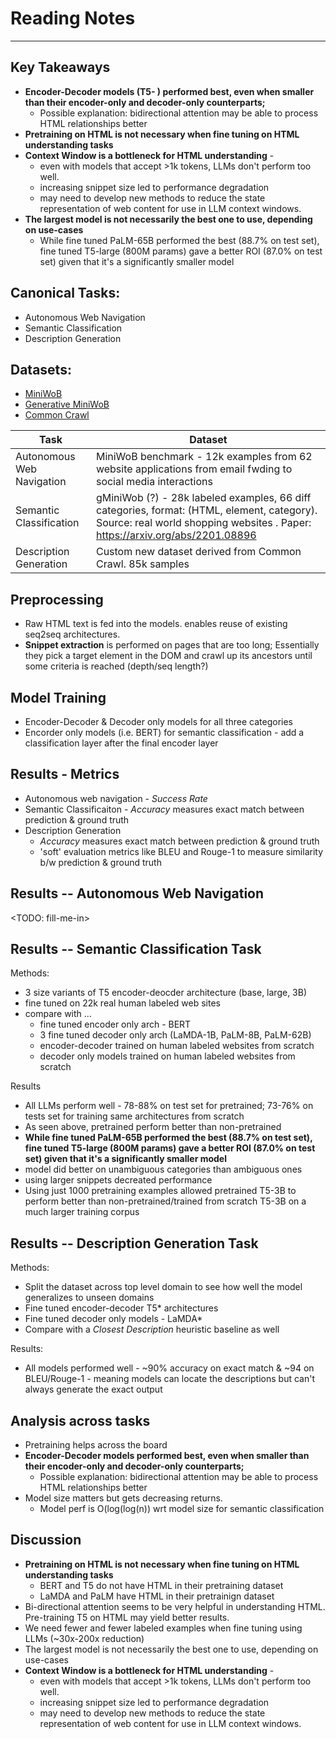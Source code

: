 # Reading Notes
--- 

Key Takeaways
----

* **Encoder-Decoder models (T5- ) performed best, even when smaller than their encoder-only and decoder-only counterparts;**
  * Possible explanation: bidirectional attention may be able to process HTML relationships better
* **Pretraining on HTML is not necessary when fine tuning on HTML understanding tasks**
* **Context Window is a bottleneck for HTML understanding** - 
  * even with models that accept >1k tokens, LLMs don't perform too well. 
  * increasing snippet size led to performance degradation
  * may need to develop new methods to reduce the state representation of web content for use in LLM context windows. 
* **The largest model is not necessarily the best one to use, depending on use-cases**
  * While fine tuned PaLM-65B performed the best (88.7% on test set), fine tuned T5-large (800M params) gave a better ROI (87.0% on test set) given that it's a significantly smaller model


Canonical Tasks: 
---
* Autonomous Web Navigation
* Semantic Classification
* Description Generation

Datasets:
---
* [MiniWoB](http://proceedings.mlr.press/v70/shi17a/shi17a.pdf)
* [Generative MiniWoB](https://arxiv.org/abs/2201.08896)
* [Common Crawl](https://commoncrawl.org/)

|Task| Dataset|
|---|---|
|Autonomous Web Navigation | MiniWoB benchmark - 12k examples from 62 website applications from email fwding to social media interactions|
|Semantic Classification | gMiniWob (?) - 28k labeled examples, 66 diff categories, format: (HTML, element, category). Source: real world shopping websites . Paper: https://arxiv.org/abs/2201.08896 |
| Description Generation | Custom new dataset derived from Common Crawl. 85k samples|


Preprocessing
---
* Raw HTML text is fed into the models. enables reuse of existing seq2seq architectures. 
* **Snippet extraction** is performed on pages that are too long; Essentially they pick a target element in the DOM and crawl up its ancestors until some criteria is reached (depth/seq length?)

Model Training
---
* Encoder-Decoder & Decoder only models for all three categories 
* Encorder only models (i.e. BERT) for semantic classification - add a classification layer after the final encoder layer

Results - Metrics
---

* Autonomous web navigation - *Success Rate* 
* Semantic Classificaiton - *Accuracy* measures exact match between prediction & ground truth
* Description Generation 
  * *Accuracy* measures exact match between prediction & ground truth
  * 'soft' evaluation metrics like BLEU and Rouge-1 to measure similarity b/w prediction & ground truth


Results -- Autonomous Web Navigation
---
<TODO: fill-me-in>


Results -- Semantic Classification Task
---
Methods:
* 3 size variants of T5 encoder-deocder architecture (base, large, 3B) 
* fine tuned on 22k real human labeled web sites
* compare with ...
  * fine tuned encoder only arch - BERT
  * 3 fine tuned decoder only arch (LaMDA-1B, PaLM-8B, PaLM-62B)
  * encoder-decoder trained on human labeled websites from scratch
  * decoder only models trained on human labeled websites from scratch

Results
* All LLMs perform well - 78-88% on test set for pretrained; 73-76% on tests set for training same architectures from scratch
* As seen above, pretrained perform better than non-pretrained
* **While fine tuned PaLM-65B performed the best (88.7% on test set), fine tuned T5-large (800M params) gave a better ROI (87.0% on test set) given that it's a significantly smaller model**
* model did better on unambiguous categories than ambiguous ones
* using larger snippets decreated performance
* Using just 1000 pretraining examples allowed pretrained T5-3B to perform better than non-pretrained/trained from scratch T5-3B on a much larger training corpus


Results -- Description Generation Task
---
Methods: 
* Split the dataset across top level domain to see how well the model generalizes to unseen domains
* Fine tuned encoder-decoder T5* architectures
* Fine tuned decoder only models - LaMDA*
* Compare with a *Closest Description* heuristic baseline as well 

Results:
* All models performed well - ~90% accuracy on exact match & ~94 on BLEU/Rouge-1 - meaning models can locate the descriptions but can't always generate the exact output

Analysis across tasks
---
* Pretraining helps across the board
* **Encoder-Decoder models performed best, even when smaller than their encoder-only and decoder-only counterparts;**
  * Possible explanation: bidirectional attention may be able to process HTML relationships better
* Model size matters but gets decreasing returns. 
  * Model perf is O(log(log(n)) wrt model size for semantic classification

Discussion
---
* **Pretraining on HTML is not necessary when fine tuning on HTML understanding tasks**
  * BERT and T5 do not have HTML in their pretraining dataset
  * LaMDA and PaLM have HTML in their pretrainign dataset
* Bi-directional attention seems to be very helpful in understanding HTML. Pre-training T5 on HTML may yield better results.
* We need fewer and fewer labeled examples when fine tuning using LLMs (~30x-200x reduction)
* The largest model is not necessarily the best one to use, depending on use-cases
* **Context Window is a bottleneck for HTML understanding** - 
  * even with models that accept >1k tokens, LLMs don't perform too well. 
  * increasing snippet size led to performance degradation
  * may need to develop new methods to reduce the state representation of web content for use in LLM context windows. 


